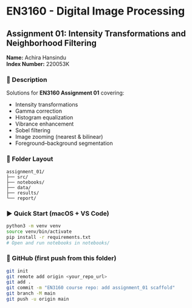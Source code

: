 # EN3160 - Digital Image Processing  
## Assignment 01: Intensity Transformations and Neighborhood Filtering  

**Name:** Achira Hansindu  
**Index Number:** 220053K  

### 📄 Description
Solutions for **EN3160 Assignment 01** covering:
- Intensity transformations
- Gamma correction
- Histogram equalization
- Vibrance enhancement
- Sobel filtering
- Image zooming (nearest & bilinear)
- Foreground–background segmentation

### 📂 Folder Layout
```
assignment_01/
├── src/
├── notebooks/
├── data/
├── results/
└── report/
```

### ▶️ Quick Start (macOS + VS Code)
```bash
python3 -m venv venv
source venv/bin/activate
pip install -r requirements.txt
# Open and run notebooks in notebooks/
```

### 🔗 GitHub (first push from this folder)
```bash
git init
git remote add origin <your_repo_url>
git add .
git commit -m "EN3160 course repo: add assignment_01 scaffold"
git branch -M main
git push -u origin main
```
